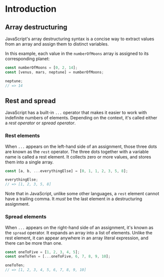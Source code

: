 # Introduction

## Array destructuring

JavaScript's array destructuring syntax is a concise way to extract values from an array and assign them to distinct variables.

In this example, each value in the `numberOfMoons` array is assigned to its corresponding planet:

```javascript
const numberOfMoons = [0, 2, 14];
const [venus, mars, neptune] = numberOfMoons;

neptune;
// => 14
```

## Rest and spread

JavaScript has a built-in `...` operator that makes it easier to work with indefinite numbers of elements. Depending on the context, it's called either a _rest operator_ or _spread operator_.

### Rest elements

When `...` appears on the left-hand side of an assignment, those three dots are known as the `rest` operator. The three dots together with a variable name is called a rest element. It collects zero or more values, and stores them into a single array.

```javascript
const [a, b, ...everythingElse] = [0, 1, 1, 2, 3, 5, 8];

everythingElse;
// => [1, 2, 3, 5, 8]
```

Note that in JavaScript, unlike some other languages, a `rest` element cannot have a trailing comma. It _must_ be the last element in a destructuring assignment.

### Spread elements

When `...` appears on the right-hand side of an assignment, it's known as the `spread` operator. It expands an array into a list of elements. Unlike the rest element, it can appear anywhere in an array literal expression, and there can be more than one.

```javascript
const oneToFive = [1, 2, 3, 4, 5];
const oneToTen = [...oneToFive, 6, 7, 8, 9, 10];

oneToTen;
// => [1, 2, 3, 4, 5, 6, 7, 8, 9, 10]
```
